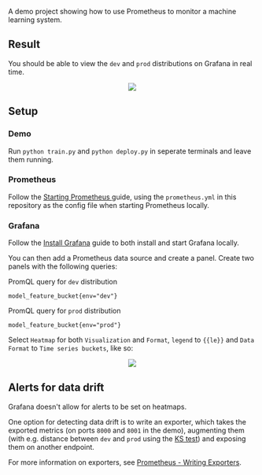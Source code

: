 A demo project showing how to use Prometheus to monitor a machine learning system.

## Result

You should be able to view the `dev` and `prod` distributions on Grafana in real time.

<p align="center">
  <img src="https://i.imgur.com/g7lDepn.png">
</p>

## Setup

### Demo
Run `python train.py` and `python deploy.py` in seperate terminals and leave them running.

### Prometheus

Follow the [Starting Prometheus ](https://prometheus.io/docs/prometheus/latest/getting_started/#starting-prometheus) guide, using the `prometheus.yml` in this repository as the config file when starting Prometheus locally.

### Grafana

Follow the [Install Grafana](https://grafana.com/docs/grafana/latest/installation/) guide to both install and start Grafana locally.

You can then add a Prometheus data source and create a panel. Create two panels with the following queries:

PromQL query for `dev` distribution
```
model_feature_bucket{env="dev"}
```

PromQL query for `prod` distribution
```
model_feature_bucket{env="prod"}
```

Select `Heatmap` for both `Visualization` and `Format`, `legend` to `{{le}}` and `Data Format` to `Time series buckets`, like so:

<p align="center">
  <img src="https://media.giphy.com/media/aEtDSmnOoFNmXS1woy/giphy.gif">
</p>

## Alerts for data drift

Grafana doesn't allow for alerts to be set on heatmaps.

One option for detecting data drift is to write an exporter, which takes the exported metrics (on ports `8000` and `8001` in the demo), augmenting them (with e.g. distance between `dev` and `prod` using the [KS test](https://en.wikipedia.org/wiki/Kolmogorov%E2%80%93Smirnov_test)) and exposing them on another endpoint.

For more information on exporters, see [Prometheus - Writing Exporters](https://prometheus.io/docs/instrumenting/writing_exporters/).
